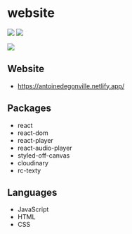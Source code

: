# website 

![](https://img.shields.io/github/last-commit/AntoineDegonville/website.svg?style=for-the-badge)
![](https://img.shields.io/website?up_color=green&up_message=online&url=https%3A%2F%2Fantoinedegonville.netlify.app%2F)

![](https://res.cloudinary.com/dta6lllnx/image/upload/v1610455517/GithubPreviews/Screenshot_2021-01-12_at_13.44.40_srndfa.png)

## Website
- https://antoinedegonville.netlify.app/

## Packages
- react 
- react-dom
- react-player
- react-audio-player
- styled-off-canvas
- cloudinary
- rc-texty

## Languages
- JavaScript
- HTML
- CSS

